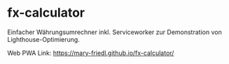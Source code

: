 # fx-calculator
Einfacher Währungsumrechner inkl. Serviceworker zur Demonstration von Lighthouse-Optimierung.

Web PWA Link: https://mary-friedl.github.io/fx-calculator/
